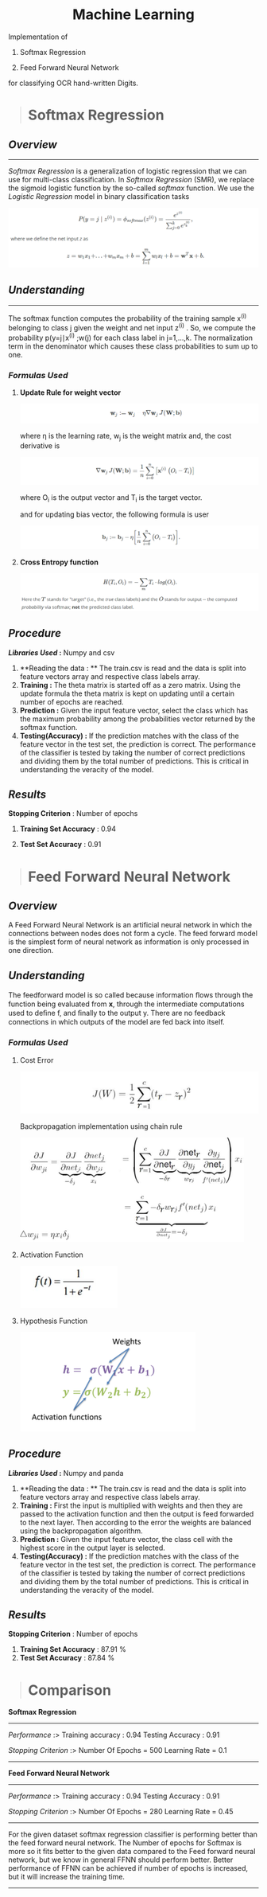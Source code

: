 <center><h1>Machine Learning</h1></center>

Implementation of 

1) Softmax Regression  

2) Feed Forward Neural Network 

for classifying OCR hand-written Digits.

> # Softmax Regression

## *Overview*

------

*Softmax Regression* is a generalization of logistic regression that we can use for multi-class classification. In *Softmax Regression* (SMR), we replace the sigmoid logistic function by the so-called *softmax* function. We use the *Logistic Regression* model in binary classification tasks

![](img\Capture.png)

## *Understanding*

------

The softmax function computes the probability of the training sample x<sup>(i)</sup> belonging to class j given the weight and net input z<sup>(i)</sup> . So, we compute the probability p(y=j∣x<sup>(i)</sup> ;w(j) for each class label in j=1,…,k. The normalization term in the denominator which causes these class probabilities to sum up to one.

### *Formulas Used*

1. **Update Rule for weight vector**

   ![](img\Capture2.png)

   where η is the learning rate, w<sub>j</sub> is the weight matrix and, the cost derivative is 

   ![](img\Capture.3PNG.png)

   where O<sub>i</sub> is the output vector and T<sub>i</sub> is the target vector.

   and for updating bias vector, the following formula is user 

   ![](img\Capture4.png)

2. **Cross Entropy function**

   ![](img\Capture5.png)

## *Procedure*

***Libraries Used* :** Numpy and csv

1. **Reading the data : ** The train.csv is read and the data is split into feature vectors array and respective class labels array.
2. **Training :** The theta matrix is started off as a zero matrix. Using the update formula the theta matrix is kept on updating until a certain number of epochs are reached.
3. **Prediction :**  Given the input feature vector, select the class which has the maximum probability among the probabilities  vector returned by the softmax function.
4. **Testing(Accuracy) :** If the prediction matches with the class of the feature vector in the test set, the prediction is correct. The performance of the classifier is tested by taking the number of correct predictions and dividing them by the total number of predictions. This is critical in understanding the veracity of the model.

## *Results*

**Stopping Criterion** : Number of epochs

1. **Training Set Accuracy** : 0.94

2. **Test Set Accuracy** : 0.91

   

> # Feed Forward Neural Network

## *Overview*

A Feed Forward Neural Network is an artificial neural network in which the connections between nodes does not form a cycle. The feed forward model is the simplest form of neural network as information is only processed in one direction.

## *Understanding*

The feedforward model is so called because information ﬂows through the function being evaluated from **x**, through the intermediate computations used to deﬁne f, and ﬁnally to the output y. There are no feedback connections in which outputs of the model are fed back into itself.

### *Formulas Used*

1. Cost Error

   ![](img\Capture6.png)

   Backpropagation implementation using chain rule

   ![](img\uk1.png)

2. Activation Function

   ![](img\unknown.png)

3. Hypothesis Function

   <img src="img\Capture7.PNG" height=200>

## *Procedure*

***Libraries Used* :** Numpy and panda

1. **Reading the data : ** The train.csv is read and the data is split into feature vectors array and respective class labels array.
2. **Training :** First the input is multiplied with weights and then they are passed to the activation function and then the output is feed forwarded to the next layer. Then according to the error the weights are balanced using the backpropagation algorithm.
3. **Prediction :**  Given the input feature vector, the class cell with the highest score in the output layer is selected.
4. **Testing(Accuracy) :** If the prediction matches with the class of the feature vector in the test set, the prediction is correct. The performance of the classifier is tested by taking the number of correct predictions and dividing them by the total number of predictions. This is critical in understanding the veracity of the model.

## *Results*

**Stopping Criterion** : Number of epochs

1. **Training Set Accuracy** : 87.91 %
2. **Test Set Accuracy** : 87.84 %



> # Comparison

**Softmax Regression** 

------

*Performance* :>  Training accuracy : 0.94       Testing Accuracy : 0.91

*Stopping Criterion* :> Number Of Epochs = 500 		Learning Rate = 0.1

------

**Feed Forward Neural Network**

------

*Performance* :>  Training accuracy : 0.94       Testing Accuracy : 0.91

*Stopping Criterion* :> Number Of Epochs = 280 		Learning Rate = 0.45

------

For the given dataset softmax regression classifier is performing better than the feed forward neural network. The Number of epochs for Softmax is more so it fits better to the given data compared to the Feed forward neural network, but we know in general FFNN should perform better.  Better performance of FFNN can be achieved if number of epochs is increased, but it will increase the training time.

------



